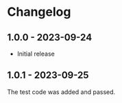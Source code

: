 # Changelog

## 1.0.0 - 2023-09-24

- Initial release

## 1.0.1 - 2023-09-25

The test code was added and passed.
